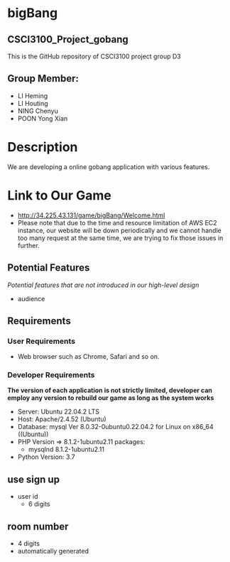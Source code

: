 # bigBang
## CSCI3100_Project_gobang
This is the GitHub repository of CSCI3100 project group D3  

## Group Member: 
- LI Heming
- LI Houting
- NING Chenyu
- POON Yong Xian

# Description
We are developing a online gobang application with various features. 

# Link to Our Game
- http://34.225.43.131/game/bigBang/Welcome.html
- Please note that due to the time and resource limitation of AWS EC2 instance, our website will be down periodically and we cannot handle too many request at the same time, we are trying to fix those issues in further. 

## Potential Features
*Potential features that are not introduced in our high-level design*
- audience

## Requirements
### User Requirements
- Web browser such as Chrome, Safari and so on.

### Developer Requirements
**The version of each application is not strictly limited, developer can employ any version to rebuild our game as long as the system works**
- Server: Ubuntu 22.04.2 LTS
- Host: Apache/2.4.52 (Ubuntu)
- Database: mysql  Ver 8.0.32-0ubuntu0.22.04.2 for Linux on x86_64 ((Ubuntu))
- PHP Version => 8.1.2-1ubuntu2.11
    packages: 
    - mysqlnd 8.1.2-1ubuntu2.11
- Python Version: 3.7

## use sign up
- user id
    - 6 digits
## room number
- 4 digits
- automatically generated
